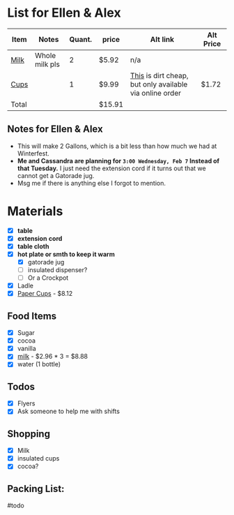 # List for Ellen & Alex
| Item | Notes | Quant. | price | Alt link | Alt Price |
| ---- | ---- | ---- | ---- | ---- | ---- |
| [Milk](https://www.walmart.com/ip/Great-Value-Whole-Vitamin-D-Milk-Gallon-128-fl-oz/10450114?athbdg=L1200&from=/search) | Whole milk pls | 2 | $5.92 | n/a |  |
| [Cups](https://www.amazon.com/AOZITA-Coffee-Disposable-Beverage-Drinking/dp/B0C9ZNT49J/ref=sr_1_4?crid=1WADUEXNHEF60&keywords=8oz+paper+cups&qid=1705968665&s=home-garden&sprefix=8oz+paper+cups%2Cgarden%2C91&sr=1-4) |  | 1 | $9.99 | [This](https://www.walmart.com/ip/Great-Value-Disposable-Foam-Cups-8-Ounce-50-Count/16940520?athbdg=L1600&from=/search) is dirt cheap, but only available via online order | $1.72 |
| Total |  |  | $15.91 |  |  |
## Notes for Ellen & Alex
- This will make 2 Gallons, which is a bit less than how much we had at Winterfest. 
- **Me and Cassandra are planning for `3:00 Wednesday, Feb 7` Instead of that Tuesday.** I just need the extension cord if it turns out that we cannot get a Gatorade jug. 
- Msg me if there is anything else I forgot to mention.
# Materials
- [x] **table**
- [x] **extension** **cord**
- [x] **table cloth**
- [x] **hot plate or smth to keep it warm**
	- [x] gatorade jug
	- [ ] insulated dispenser?
	- [ ] Or a Crockpot
- [x] Ladle
- [x] [Paper Cups](https://www.walmart.com/ip/Dixie-To-Go-Disposable-Paper-Cups-with-Lids-12-oz-Multicolor-40-Count/901127491?athbdg=L1600&adsRedirect=true) - $8.12

## Food Items
- [x] Sugar
- [x] cocoa
- [x] vanilla
- [x] [milk](https://www.walmart.com/ip/Great-Value-2-Reduced-Fat-Milk-128-Fl-Oz/10450115?athbdg=L1600&from=/search) - $2.96 * 3  = $8.88
- [x] water (1 bottle)

## Todos
- [x] Flyers
- [x] Ask someone to help me with shifts

## Shopping
- [x] Milk
- [x] insulated cups
- [x] cocoa?

## Packing List:
#todo


